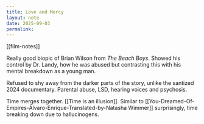 ```yaml
---
title: Love and Mercy
layout: note
date: 2025-09-03
permalink:
---
```


[[film-notes]]

Really good biopic of Brian Wilson from *The Beach Boys*. Showed his control by Dr. Landy, how he was abused but contrasting this with his mental breakdown as a young man.

Refused to shy away from the darker parts of the story, unlike the santized 2024 documentary. Parental abuse, LSD, hearing voices and psychosis.

Time merges together. [[Time is an illusion]]. Similar to [[You-Dreamed-Of-Empires-Álvaro-Enrique-Translated-by-Natasha Wimmer]] surprisingly, time breaking down due to hallucinogens. 

